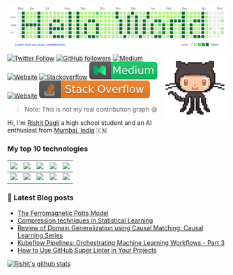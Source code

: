 <!---
Please consider starring the repo if you find this useful in any manner
or use it. It helps me a lot.
-->

<a href="#"><img src="https://github.com/mageben717/mageben717/blob/main/images/header_image.png" width="900"></a>
 
<img align='right' src='https://github.com/mageben717/mageben717/blob/main/images/octocat-anime.gif' width='150'>

[![Twitter Follow](https://img.shields.io/twitter/follow/rishit_dagli?style=social)](https://twitter.com/intent/follow?screen_name=rishit_dagli) 
[![GitHub followers](https://img.shields.io/github/followers/Rishit-dagli?label=Follow&style=social)](https://github.com/Rishit-dagli) 
[![Medium](https://github.com/Rishit-dagli/Rishit-dagli/blob/master/badges/medium.svg)](https://medium.com/@rishit.dagli) 
[![Website](https://img.shields.io/badge/rishit.tech--green?style=social&logo=google%20chrome)](https://www.rishit.tech/) 
[![Stackoverflow](https://github.com/Rishit-dagli/Rishit-dagli/blob/master/badges/stackoverflow.svg)](https://stackoverflow.com/users/11878567/rishit-dagli)
[![Medium](https://github.com/mageben717/mageben717/blob/main/badges/medium.svg)](https://medium.com/@rishit.dagli) 
[![Website](https://img.shields.io/badge/rishit.tech--green?style=social&logo=google%20chrome)](https://www.rishit.tech/) 
[![Stackoverflow](https://github.com/mageben717/mageben717/blob/main/badges/stackoverflow.svg)](https://stackoverflow.com/users/11878567/rishit-dagli)

> Note: This is not my real contribution graph :laughing:

Hi, I'm [Rishit Dagli](https://www.rishit.tech) a high school student and an AI enthusiast from 
[Mumbai, India](https://www.google.com/maps/place/Rishit+Dagli/@19.2115497,72.8411235,15z/data=!4m5!3m4!1s0x0:0xf3ed3bb225394f3c!8m2!3d19.2115497!4d72.8411235) :india:

### My top 10 technologies

|![](https://img.shields.io/badge/-Python-black?logo=python&style=plastic)|![](https://img.shields.io/badge/-TensorFlow-black?logo=tensorflow&style=plastic)|![](https://img.shields.io/badge/-GCP-black?logo=googlecloud&style=plastic)|![](https://img.shields.io/badge/-Azure-black?logo=microsoftazure&style=plastic)|![](https://img.shields.io/badge/-Kubernetes-black?logo=kubernetes&style=plastic)|
|---|---|---|---|---|
|![](https://img.shields.io/badge/-Android-black?logo=android&style=plastic)|![](https://img.shields.io/badge/-Javascript-black?logo=javascript&style=plastic)|![](https://img.shields.io/badge/-Node-black?logo=nodedotjs&style=plastic)|![](https://img.shields.io/badge/-C++-black?logo=cplusplus&style=plastic)|![](https://img.shields.io/badge/-Arduino-black?logo=arduino&style=plastic)|

### 📕 Latest Blog posts
<!-- BLOG-POST-LIST:START -->
- [The Ferromagnetic Potts Model](https://rishit-dagli.github.io/2023/03/07/ferromagnetic-potts.html)
- [Compression techniques in Statistical Learning](https://rishit-dagli.github.io/2023/03/06/statistical-learning-using-compression.html)
- [Review of Domain Generalization using Causal Matching: Causal Learning Series](https://rishit-dagli.github.io/2023/01/20/domain-generalization-using-causal-matching.html)
- [Kubeflow Pipelines: Orchestrating Machine Learning Workflows - Part 3](https://rishit-dagli.github.io/2022/12/27/kubeflow-pipelines-orchestrating-machine-learning-workflows-part-3.html)
- [How to Use GitHub Super Linter in Your Projects](https://rishit-dagli.github.io/2022/08/30/github-super-linter.html)
<!-- BLOG-POST-LIST:END -->

<!--- 
### Tech communities

|Organizer|Organizer|Mentor|
|---------|---------|------|
|<a href="https://kotlinmumbai.tech"><img src="https://github.com/Rishit-dagli/Rishit-dagli/blob/master/communities/kotlin_mumbai.png" height="100px"></a>|<a href="https://community.mozilla.org/groups/mozilla-mumbai/"><img src="https://github.com/Rishit-dagli/Rishit-dagli/blob/master/communities/mozilla_mumbai.png" height="100px"></a>|<a href="https://www.meetup.com/tfugmumbai/"><img src="https://github.com/Rishit-dagli/Rishit-dagli/blob/master/communities/tfug_mumbai.png" height="100px"></a>|
-->

[![Rishit's github stats](https://github-readme-stats.vercel.app/api?username=Rishit-dagli&show_icons=true&title_color=fff&icon_color=79ff97&text_color=9f9f9f&bg_color=151515&count_private=true)](https://github.com/Rishit-dagli)

<!---
If you like what I do and want me to build more such projects, maybe considering supporting me on PayPal or buying me a coffee :pleading_face:

<a href="http://paypal.me/alpadagli" target="_blank"><img src="https://www.paypalobjects.com/en_US/i/btn/btn_donateCC_LG.gif"></a> &nbsp;&nbsp;
<a href="https://www.buymeacoffee.com/rishitdagli" target="_blank"><img src="https://www.buymeacoffee.com/assets/img/custom_images/orange_img.png" alt="Buy Me A Coffee" style="height: 41px !important;width: 174px !important;box-shadow: 0px 3px 2px 0px rgba(190, 190, 190, 0.5) !important;-webkit-box-shadow: 0px 3px 2px 0px rgba(190, 190, 190, 0.5) !important;" ></a>
-->
